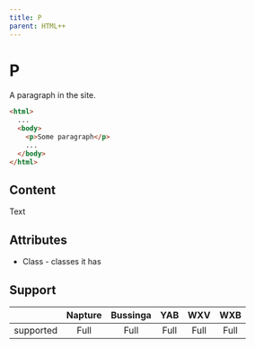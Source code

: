 ```yaml
---
title: P
parent: HTML++
---
```

# P
A paragraph in the site.

```html
<html>
  ...
  <body>
    <p>Some paragraph</p>
    ...
  </body>
</html>
```

## Content
Text

## Attributes
- Class - classes it has

## Support

|           | Napture | Bussinga | YAB  | WXV  | WXB  |
| --------- | :-----: | :------: | :--: | :--: | :--: |
| supported | Full    | Full     | Full | Full | Full |